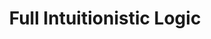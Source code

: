 ---
type: unpub
authors:
  - Harley Eades III
  - Valeria de Paiva
title: "Full Intuitionistic Logic"
note: "Entry in Encyclopedia of Proof Systems: http://proofsystem.github.io/Encyclopedia/"
year: 2015
---